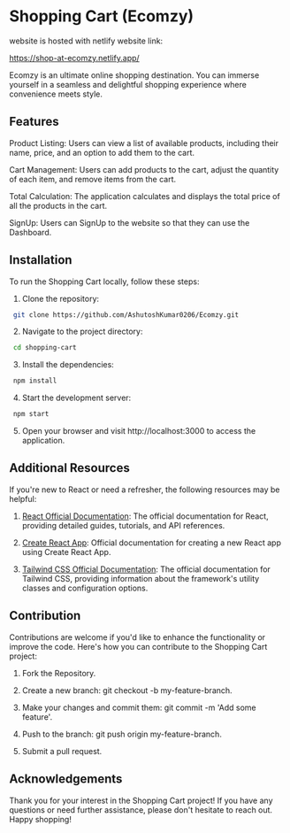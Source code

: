 
# Shopping Cart (Ecomzy)
website is hosted with netlify website link: 

https://shop-at-ecomzy.netlify.app/

Ecomzy is an ultimate online shopping destination. You can immerse yourself in a seamless and delightful shopping experience where convenience meets style.

## Features

Product Listing: Users can view a list of available products, including their name, price, and an option to add them to the cart.

Cart Management: Users can add products to the cart, adjust the quantity of each item, and remove items from the cart.

Total Calculation: The application calculates and displays the total price of all the products in the cart.

SignUp: Users can SignUp to the website so that they can use the Dashboard.



## Installation

To run the Shopping Cart locally, follow these steps:

1. Clone the repository:
```bash
 git clone https://github.com/AshutoshKumar0206/Ecomzy.git
```
2. Navigate to the project directory:
```bash
 cd shopping-cart
```
3. Install the dependencies:
```bash
 npm install
```
4. Start the development server:
```bash
 npm start
```
5. Open your browser and visit http://localhost:3000 to access the application.

## Additional Resources

If you're new to React or need a refresher, the following resources may be helpful:

1. [React Official Documentation](https://react.dev/blog/2023/03/16/introducing-react-dev): The official documentation for React, providing detailed guides, tutorials, and API references.

2. [Create React App](https://create-react-app.dev/docs/getting-started/): Official documentation for creating a new React app using Create React App.

3. [Tailwind CSS Official Documentation](https://tailwindcss.com/docs/installation): The official documentation for Tailwind CSS, providing information about the framework's utility classes and configuration options.


## Contribution

Contributions are welcome if you'd like to enhance the functionality or improve the code. Here's how you can contribute to the Shopping Cart project:

1. Fork the Repository.

2. Create a new branch: git checkout -b my-feature-branch.

3. Make your changes and commit them: git commit -m 'Add some feature'.

4. Push to the branch: git push origin my-feature-branch.

5. Submit a pull request.


## Acknowledgements

Thank you for your interest in the Shopping Cart project! If you have any questions or need further assistance, please don't hesitate to reach out. Happy shopping!

